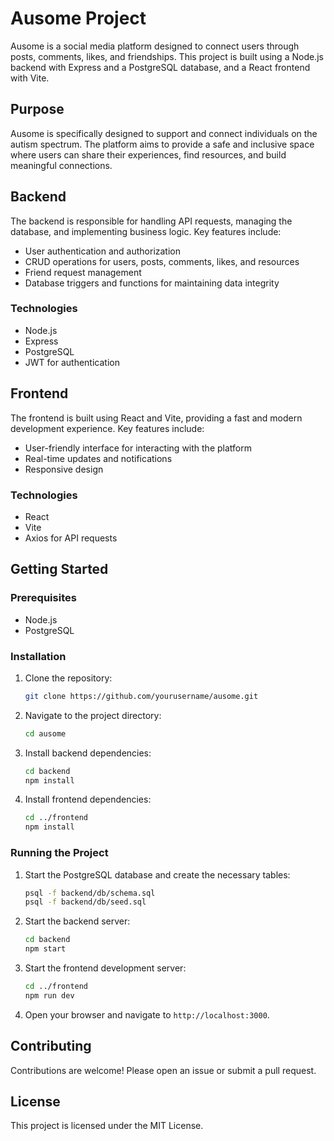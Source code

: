 # Ausome Project

Ausome is a social media platform designed to connect users through posts, comments, likes, and friendships. This project is built using a Node.js backend with Express and a PostgreSQL database, and a React frontend with Vite.

## Purpose

Ausome is specifically designed to support and connect individuals on the autism spectrum. The platform aims to provide a safe and inclusive space where users can share their experiences, find resources, and build meaningful connections.

## Backend

The backend is responsible for handling API requests, managing the database, and implementing business logic. Key features include:

- User authentication and authorization
- CRUD operations for users, posts, comments, likes, and resources
- Friend request management
- Database triggers and functions for maintaining data integrity

### Technologies

- Node.js
- Express
- PostgreSQL
- JWT for authentication

## Frontend

The frontend is built using React and Vite, providing a fast and modern development experience. Key features include:

- User-friendly interface for interacting with the platform
- Real-time updates and notifications
- Responsive design

### Technologies

- React
- Vite
- Axios for API requests

## Getting Started

### Prerequisites

- Node.js
- PostgreSQL

### Installation

1. Clone the repository:

   ```sh
   git clone https://github.com/yourusername/ausome.git
   ```

2. Navigate to the project directory:

   ```sh
   cd ausome
   ```

3. Install backend dependencies:

   ```sh
   cd backend
   npm install
   ```

4. Install frontend dependencies:
   ```sh
   cd ../frontend
   npm install
   ```

### Running the Project

1. Start the PostgreSQL database and create the necessary tables:

   ```sh
   psql -f backend/db/schema.sql
   psql -f backend/db/seed.sql
   ```

2. Start the backend server:

   ```sh
   cd backend
   npm start
   ```

3. Start the frontend development server:

   ```sh
   cd ../frontend
   npm run dev
   ```

4. Open your browser and navigate to `http://localhost:3000`.

## Contributing

Contributions are welcome! Please open an issue or submit a pull request.

## License

This project is licensed under the MIT License.

